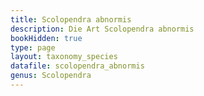 ```yaml
---
title: Scolopendra abnormis
description: Die Art Scolopendra abnormis
bookHidden: true
type: page
layout: taxonomy_species
datafile: scolopendra_abnormis
genus: Scolopendra
---
```


